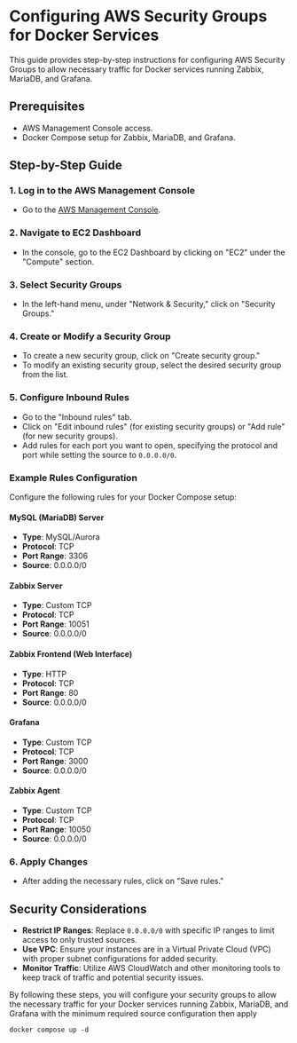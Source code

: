 # Configuring AWS Security Groups for Docker Services

This guide provides step-by-step instructions for configuring AWS Security Groups to allow necessary traffic for Docker services running Zabbix, MariaDB, and Grafana.

## Prerequisites

- AWS Management Console access.
- Docker Compose setup for Zabbix, MariaDB, and Grafana.

## Step-by-Step Guide

### 1. Log in to the AWS Management Console

- Go to the [AWS Management Console](https://aws.amazon.com/console/).

### 2. Navigate to EC2 Dashboard

- In the console, go to the EC2 Dashboard by clicking on "EC2" under the "Compute" section.

### 3. Select Security Groups

- In the left-hand menu, under "Network & Security," click on "Security Groups."

### 4. Create or Modify a Security Group

- To create a new security group, click on "Create security group."
- To modify an existing security group, select the desired security group from the list.

### 5. Configure Inbound Rules

- Go to the "Inbound rules" tab.
- Click on "Edit inbound rules" (for existing security groups) or "Add rule" (for new security groups).
- Add rules for each port you want to open, specifying the protocol and port while setting the source to `0.0.0.0/0`.

### Example Rules Configuration

Configure the following rules for your Docker Compose setup:

#### MySQL (MariaDB) Server
- **Type**: MySQL/Aurora
- **Protocol**: TCP
- **Port Range**: 3306
- **Source**: 0.0.0.0/0

#### Zabbix Server
- **Type**: Custom TCP
- **Protocol**: TCP
- **Port Range**: 10051
- **Source**: 0.0.0.0/0

#### Zabbix Frontend (Web Interface)
- **Type**: HTTP
- **Protocol**: TCP
- **Port Range**: 80
- **Source**: 0.0.0.0/0

#### Grafana
- **Type**: Custom TCP
- **Protocol**: TCP
- **Port Range**: 3000
- **Source**: 0.0.0.0/0

#### Zabbix Agent
- **Type**: Custom TCP
- **Protocol**: TCP
- **Port Range**: 10050
- **Source**: 0.0.0.0/0

### 6. Apply Changes

- After adding the necessary rules, click on "Save rules."

## Security Considerations

- **Restrict IP Ranges**: Replace `0.0.0.0/0` with specific IP ranges to limit access to only trusted sources.
- **Use VPC**: Ensure your instances are in a Virtual Private Cloud (VPC) with proper subnet configurations for added security.
- **Monitor Traffic**: Utilize AWS CloudWatch and other monitoring tools to keep track of traffic and potential security issues.

By following these steps, you will configure your security groups to allow the necessary traffic for your Docker services running Zabbix, MariaDB, and Grafana with the minimum required source configuration then apply 

    docker compose up -d 
